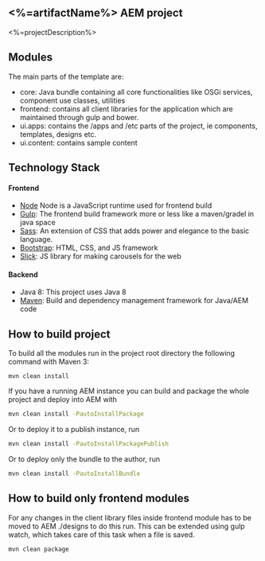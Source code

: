 ## <%=artifactName%> AEM project

<%=projectDescription%>

## Modules

The main parts of the template are:

* core: Java bundle containing all core functionalities like OSGi services, component use classes, utilities
* frontend: contains all client libraries for the application which are maintained through gulp and bower.
* ui.apps: contains the /apps and /etc parts of the project, ie components, templates, designs etc.
* ui.content: contains sample content

## Technology Stack

#### Frontend
* [Node](https://nodejs.org/en/)  Node is a JavaScript runtime used for frontend build
* [Gulp](http://gulpjs.com/): The frontend build framework more or less like a maven/gradel in java space
* [Sass](http://sass-lang.com/): An extension of CSS that adds power and elegance to the basic language.
* [Bootstrap](http://getbootstrap.com/): HTML, CSS, and JS framework
* [Slick](http://kenwheeler.github.io/slick/): JS library for making carousels for the web

#### Backend
* Java 8: This project uses Java 8 
* [Maven](https://maven.apache.org/): Build and dependency management framework for Java/AEM code

## How to build project

To build all the modules run in the project root directory the following command with Maven 3:

    mvn clean install

If you have a running AEM instance you can build and package the whole project and deploy into AEM with  
```bash
mvn clean install -PautoInstallPackage
```
    
Or to deploy it to a publish instance, run
```bash
mvn clean install -PautoInstallPackagePublish
``` 
Or to deploy only the bundle to the author, run
```bash
mvn clean install -PautoInstallBundle
``` 

## How to build only frontend modules

For any changes in the client library files inside frontend module has to be moved to AEM ./designs to do this run. This can be extended using gulp watch, which takes care of this task when a file is saved.
```bash
mvn clean package
``` 


